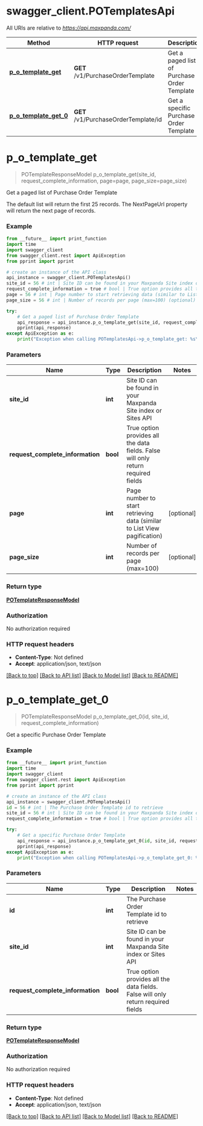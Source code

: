 # swagger_client.POTemplatesApi

All URIs are relative to *https://api.maxpanda.com/*

Method | HTTP request | Description
------------- | ------------- | -------------
[**p_o_template_get**](POTemplatesApi.md#p_o_template_get) | **GET** /v1/PurchaseOrderTemplate | Get a paged list of Purchase Order Template
[**p_o_template_get_0**](POTemplatesApi.md#p_o_template_get_0) | **GET** /v1/PurchaseOrderTemplate/id | Get a specific Purchase Order Template

# **p_o_template_get**
> POTemplateResponseModel p_o_template_get(site_id, request_complete_information, page=page, page_size=page_size)

Get a paged list of Purchase Order Template

The default list will return the first 25 records.  The NextPageUrl property will return the next page of records.

### Example
```python
from __future__ import print_function
import time
import swagger_client
from swagger_client.rest import ApiException
from pprint import pprint

# create an instance of the API class
api_instance = swagger_client.POTemplatesApi()
site_id = 56 # int | Site ID can be found in your Maxpanda Site index or Sites API
request_complete_information = true # bool | True option provides all the data fields. False will only return required fields
page = 56 # int | Page number to start retrieving data (similar to List View pagification) (optional)
page_size = 56 # int | Number of records per page (max=100) (optional)

try:
    # Get a paged list of Purchase Order Template
    api_response = api_instance.p_o_template_get(site_id, request_complete_information, page=page, page_size=page_size)
    pprint(api_response)
except ApiException as e:
    print("Exception when calling POTemplatesApi->p_o_template_get: %s\n" % e)
```

### Parameters

Name | Type | Description  | Notes
------------- | ------------- | ------------- | -------------
 **site_id** | **int**| Site ID can be found in your Maxpanda Site index or Sites API | 
 **request_complete_information** | **bool**| True option provides all the data fields. False will only return required fields | 
 **page** | **int**| Page number to start retrieving data (similar to List View pagification) | [optional] 
 **page_size** | **int**| Number of records per page (max&#x3D;100) | [optional] 

### Return type

[**POTemplateResponseModel**](POTemplateResponseModel.md)

### Authorization

No authorization required

### HTTP request headers

 - **Content-Type**: Not defined
 - **Accept**: application/json, text/json

[[Back to top]](#) [[Back to API list]](../README.md#documentation-for-api-endpoints) [[Back to Model list]](../README.md#documentation-for-models) [[Back to README]](../README.md)

# **p_o_template_get_0**
> POTemplateResponseModel p_o_template_get_0(id, site_id, request_complete_information)

Get a specific Purchase Order Template

### Example
```python
from __future__ import print_function
import time
import swagger_client
from swagger_client.rest import ApiException
from pprint import pprint

# create an instance of the API class
api_instance = swagger_client.POTemplatesApi()
id = 56 # int | The Purchase Order Template id to retrieve
site_id = 56 # int | Site ID can be found in your Maxpanda Site index or Sites API
request_complete_information = true # bool | True option provides all the data fields. False will only return required fields

try:
    # Get a specific Purchase Order Template
    api_response = api_instance.p_o_template_get_0(id, site_id, request_complete_information)
    pprint(api_response)
except ApiException as e:
    print("Exception when calling POTemplatesApi->p_o_template_get_0: %s\n" % e)
```

### Parameters

Name | Type | Description  | Notes
------------- | ------------- | ------------- | -------------
 **id** | **int**| The Purchase Order Template id to retrieve | 
 **site_id** | **int**| Site ID can be found in your Maxpanda Site index or Sites API | 
 **request_complete_information** | **bool**| True option provides all the data fields. False will only return required fields | 

### Return type

[**POTemplateResponseModel**](POTemplateResponseModel.md)

### Authorization

No authorization required

### HTTP request headers

 - **Content-Type**: Not defined
 - **Accept**: application/json, text/json

[[Back to top]](#) [[Back to API list]](../README.md#documentation-for-api-endpoints) [[Back to Model list]](../README.md#documentation-for-models) [[Back to README]](../README.md)

